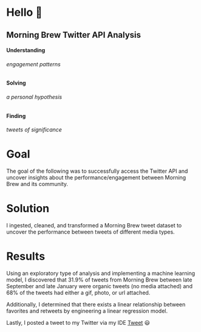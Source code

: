 # Hello 👋

## Morning Brew Twitter API Analysis

#### Understanding
###### engagement patterns

#### Solving
###### a personal hypothesis

#### Finding
###### tweets of significance


# Goal 
The goal of the following was to successfully access the Twitter API and uncover insights about the performance/engagement between Morning Brew  and its community. 

# Solution 
I ingested, cleaned, and transformed a Morning Brew tweet dataset to uncover the performance between tweets of different media types.  

# Results 
Using an exploratory type of analysis and implementing a machine learning model, I discovered that 31.9% of tweets from Morning Brew between late September and late January were organic tweets (no media attached) and 68% of the tweets had either a gif, photo, or url attached. 

Additionally, I determined that there exists a linear relationship between favorites and retweets by engineering a linear regression model.

Lastly, I posted a tweet to my Twitter via my IDE [Tweet](https://twitter.com/drewbyts/status/1482758292157779969?s=20&t=3fnIllEEuEk2Pc3xlMyLyg) 😃
